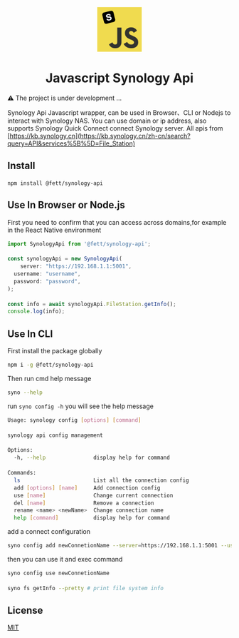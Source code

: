 <p align="center">
  <a >
    <img width="100" src="assets/logo.png">
  </a>
</p>
<h1 align="center">Javascript Synology Api</h1>

⚠️ The project is under development ...

Synology Api Javascript wrapper, can be used in Browser、CLI or Nodejs to interact with Synology NAS.
You can use domain or ip address, also supports Synology Quick Connect connect Synology server.
All apis from [https://kb.synology.cn](https://kb.synology.cn/zh-cn/search?query=API&services%5B%5D=File_Station)

## Install

```
npm install @fett/synology-api
```

## Use In Browser or Node.js

First you need to confirm that you can access across domains,for example in the React Native environment

```js
import SynologyApi from '@fett/synology-api';

const synologyApi = new SynologyApi(
    server: "https://192.168.1.1:5001",
  username: "username",
  password: "password",
);

const info = await synologyApi.FileStation.getInfo();
console.log(info);
```

## Use In CLI

First install the package globally

```bash
npm i -g @fett/synology-api
```

Then run cmd help message

```bash
syno --help
```

run `syno config -h` you will see the help message

```bash
Usage: synology config [options] [command]

synology api config management

Options:
  -h, --help               display help for command

Commands:
  ls                       List all the connection config
  add [options] [name]     Add connection config
  use [name]               Change current connection
  del [name]               Remove a connection
  rename <name> <newName>  Change connection name
  help [command]           display help for command
```

add a connect configuration

```bash
syno config add newConnetionName --server=https://192.168.1.1:5001 --username=admin --password=password
```

then you can use it and exec command

```bash
syno config use newConnetionName

syno fs getInfo --pretty # print file system info

```

## License

[MIT](https://github.com/ChrisSong1994/synology-api/blob/main/LICENSE)
